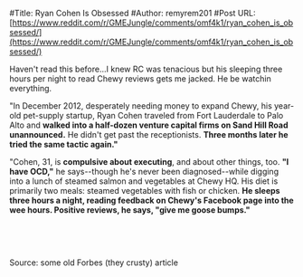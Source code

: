 #Title: Ryan Cohen Is Obsessed
#Author: remyrem201
#Post URL: [https://www.reddit.com/r/GMEJungle/comments/omf4k1/ryan_cohen_is_obsessed/](https://www.reddit.com/r/GMEJungle/comments/omf4k1/ryan_cohen_is_obsessed/)


Haven't read this before...I knew RC was tenacious but his sleeping three hours per night to read Chewy reviews gets me jacked. He be watchin everything.

"In December 2012, desperately needing money to expand Chewy, his year-old pet-supply startup, Ryan Cohen traveled from Fort Lauderdale to Palo Alto and **walked into a half-dozen venture capital firms on Sand Hill Road unannounced.** He didn't get past the receptionists. **Three months later he tried the same tactic again."**

"Cohen, 31, is **compulsive about executing**, and about other things, too. **"I have OCD,"** he says--though he's never been diagnosed--while digging into a lunch of steamed salmon and vegetables at Chewy HQ. His diet is primarily two meals: steamed vegetables with fish or chicken. **He sleeps three hours a night, reading feedback on Chewy's Facebook page into the wee hours. Positive reviews, he says, "give me goose bumps."**

&#x200B;

&#x200B;

Source: some old Forbes (they crusty) article